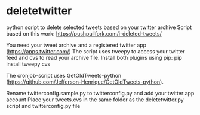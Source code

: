 # deletetwitter
python script to delete selected tweets based on your twitter archive
Script based on this work: https://pushpullfork.com/i-deleted-tweets/

You need your tweet archive and a registered twitter app (https://apps.twitter.com/)
The script uses tweepy to access your twitter feed and cvs to read your archive file. Install both plugins using pip:
pip install tweepy cvs

The cronjob-script uses GetOldTweets-python (https://github.com/Jefferson-Henrique/GetOldTweets-python).

Rename twitterconfig.sample.py to twitterconfig.py and add your twitter app account
Place your tweets.cvs in the same folder as the deletetwitter.py script and twitterconfig.py file


